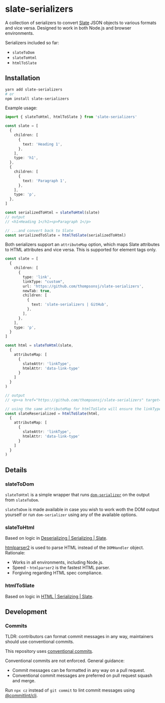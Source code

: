 # slate-serializers

A collection of serializers to convert [Slate](https://www.npmjs.com/package/slate) JSON objects to various formats and vice versa. Designed to work in both Node.js and browser environments.

Serializers included so far:

- `slateToDom`
- `slateToHtml`
- `htmlToSlate`

## Installation

```bash
yarn add slate-serializers
# or
npm install slate-serializers
```

Example usage:

```ts
import { slateToHtml, htmlToSlate } from 'slate-serializers'

const slate = [
  {
    children: [
      {
        text: 'Heading 1',
      },
    ],
    type: 'h1',
  },
  {
    children: [
      {
        text: 'Paragraph 1',
      },
    ],
    type: 'p',
  },
]

const serializedToHtml = slateToHtml(slate)
// output
// <h1>Heading 1</h1><p>Paragraph 1</p>

// ...and convert back to Slate
const serializedToSlate = htmlToSlate(serializedToHtml)
```

Both serializers support an `attributeMap` option, which maps Slate attributes to HTML attributes and vice versa. This is supported for element tags only.

```ts
const slate = [
  {
    children: [
      {
        type: 'link',
        linkType: "custom",
        url: 'https://github.com/thompsonsj/slate-serializers',
        newTab: true,
        children: [
          {
            text: 'slate-serializers | GitHub',
          },
        ],
      },
    ],
    type: 'p',
  }
]

const html = slateToHtml(slate,
  {
    attributeMap: [
      {
        slateAttr: 'linkType',
        htmlAttr: 'data-link-type'
      } 
    ]
  }
)

// output
// <p><a href="https://github.com/thompsonsj/slate-serializers" target="_blank" data-link-type="custom">slate-serializers | GitHub</a></p>

// using the same attributeMap for htmlToSlate will ensure the linkType attribute is preserved in the Slate JSON object.
const slateReserialized = htmlToSlate(html,
  {
    attributeMap: [
      {
        slateAttr: 'linkType',
        htmlAttr: 'data-link-type'
      } 
    ]
  }
)
```

## Details

### slateToDom

`slateToHtml` is a simple wrapper that runs [`dom-serializer`](https://www.npmjs.com/package/dom-serializer) on the output from `slateToDom`.

`slateToDom` is made available in case you wish to work woth the DOM output yourself or run `dom-serializer` using any of the available options.

### slateToHtml

Based on logic in [Deserializing | Serializing | Slate](https://docs.slatejs.org/concepts/10-serializing#deserializing).

[htmlparser2](https://www.npmjs.com/package/htmlparser2) is used to parse HTML instead of the `DOMHandler` object. Rationale:

- Works in all environments, including Node.js.
- Speed - `htmlparser2` is the fastest HTML parser.
- Forgiving regarding HTML spec compliance.

### htmlToSlate

Based on logic in [HTML | Serializing | Slate](https://docs.slatejs.org/concepts/10-serializing#html).

## Development

### Commits

TLDR: contributors can format commit messages in any way, maintainers should use conventional commits. 

This repository uses [conventional commits](https://www.conventionalcommits.org/en/v1.0.0/).

Conventional commits are not enforced. General guidance:

- Commit messages can be formatted in any way on a pull request.
- Conventional commit messages are preferred on pull request squash and merge.

Run `npx cz` instead of `git commit` to lint commit messages using [@commitlint/cli](https://www.npmjs.com/package/@commitlint/cli). 

